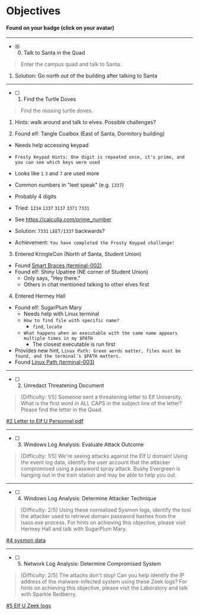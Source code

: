 # Objectives

#### Found on your badge (click on your avatar)

---

* [x] 0. Talk to Santa in the Quad

> Enter the campus quad and talk to Santa.


1. Solution: Go north out of the building after talking to Santa

---

* [ ] 1. Find the Turtle Doves

> Find the missing turtle doves.


1. Hints: walk around and talk to elves. Possible challenges?

2. Found elf: Tangle Coalbox (East of Santa, Dormitory building)
  - Needs help accessing keypad

  - `Frosty Keypad Hints: One digit is repeated once, it's prime, and you can see which keys were used`

  - Looks like `1` `3` and `7` are used more

  - Common numbers in "leet speak" (e.g. `1337`)

  - Probably 4 digits

  - Tried: `1234` `1337` `3137` `3371` `7331`

  - See https://calculla.com/prime_number

  - Solution: `7331` `LEET/1337` backwards?

  - Achievement: `You have completed the Frosty Keypad challenge!`


3. Entered KringleCon (North of Santa, Student Union)
  - Found [Smart Braces (terminal-002)](terminal-002-iptables.md/)
  - Found elf: Shiny Upatree (NE corner of Student Union)
    - Only says, "Hey there."
    - Others in chat mentioned talking to other elves first


4. Entered Hermey Hall
  - Found elf: SugarPlum Mary
    - Needs help with Linux terminal
    - `How to find file with specific name?`
      - `find`, `locate`
    - `What happens when an executable with the same name appears multiple times in my $PATH`
      - The closest executable is run first
  - Provides new hint, `Linux Path: Green words matter, files must be found, and the terminal's $PATH matters.`
  - Found [Linux Path (terminal-003)](terminal-003-linux-path.md/)




---

* [ ] 2. Unredact Threatening Document

> [Difficulty: 1/5] Someone sent a threatening letter to Elf University.
What is the first word in ALL CAPS in the subject line of the letter?
Please find the letter in the Quad.

[#2 Letter to Elf U Personnel pdf](https://downloads.elfu.org/LetterToElfUPersonnel.pdf)


---


* [ ] 3. Windows Log Analysis: Evaluate Attack Outcome

> [Difficulty: 1/5] We're seeing attacks against the Elf U domain!
Using the event log data, identify the user account that the attacker compromised using a password spray attack.
Bushy Evergreen is hanging out in the train station and may be able to help you out.


---


* [ ] 4. Windows Log Analysis: Determine Attacker Technique

> [Difficulty: 2/5] Using these normalized Sysmon logs, identify the tool the attacker used to retrieve domain password hashes from the lsass.exe process. For hints on achieving this objective, please visit Hermey Hall and talk with SugarPlum Mary.

[#4 sysmon data](https://downloads.elfu.org/sysmon-data.json.zip)


---

* [ ] 5. Network Log Analysis: Determine Compromised System

> [Difficulty: 2/5]
The attacks don't stop! Can you help identify the IP address of the malware-infected system using these Zeek logs? For hints on achieving this objective, please visit the Laboratory and talk with Sparkle Redberry.

[#5 Elf U Zeek logs](https://downloads.elfu.org/elfu-zeeklogs.zip)
